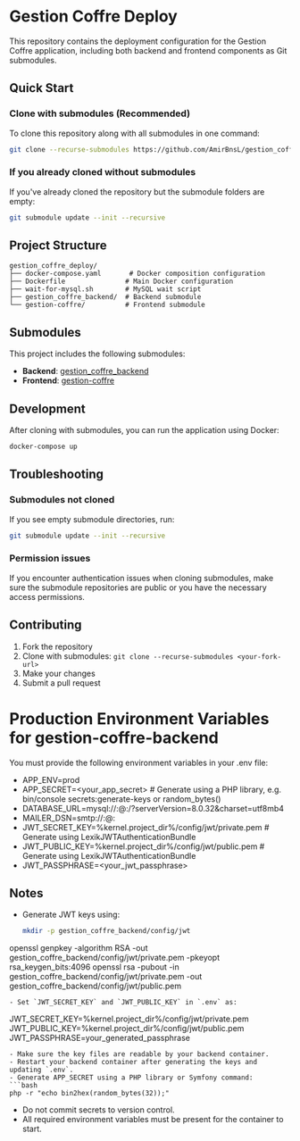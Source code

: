 # Gestion Coffre Deploy

This repository contains the deployment configuration for the Gestion Coffre application, including both backend and frontend components as Git submodules.

## Quick Start

### Clone with submodules (Recommended)

To clone this repository along with all submodules in one command:

```bash
git clone --recurse-submodules https://github.com/AmirBnsL/gestion_coffre_deploy.git
```

### If you already cloned without submodules

If you've already cloned the repository but the submodule folders are empty:

```bash
git submodule update --init --recursive
```

## Project Structure

```
gestion_coffre_deploy/
├── docker-compose.yaml       # Docker composition configuration
├── Dockerfile               # Main Docker configuration
├── wait-for-mysql.sh        # MySQL wait script
├── gestion_coffre_backend/  # Backend submodule
└── gestion-coffre/          # Frontend submodule
```

## Submodules

This project includes the following submodules:

- **Backend**: [gestion_coffre_backend](https://github.com/AmirBnsL/gestion_coffre_backend.git)
- **Frontend**: [gestion-coffre](https://github.com/AmirBnsL/gestion_coffre_frontend.git)

## Development

After cloning with submodules, you can run the application using Docker:

```bash
docker-compose up
```

## Troubleshooting

### Submodules not cloned
If you see empty submodule directories, run:
```bash
git submodule update --init --recursive
```

### Permission issues
If you encounter authentication issues when cloning submodules, make sure the submodule repositories are public or you have the necessary access permissions.

## Contributing

1. Fork the repository
2. Clone with submodules: `git clone --recurse-submodules <your-fork-url>`
3. Make your changes
4. Submit a pull request

# Production Environment Variables for gestion-coffre-backend

You must provide the following environment variables in your .env file:

- APP_ENV=prod
- APP_SECRET=<your_app_secret> # Generate using a PHP library, e.g. bin/console secrets:generate-keys or random_bytes()
- DATABASE_URL=mysql://<user>:<password>@<host>:<port>/<db>?serverVersion=8.0.32&charset=utf8mb4
- MAILER_DSN=smtp://<user>:<password>@<host>:<port>
- JWT_SECRET_KEY=%kernel.project_dir%/config/jwt/private.pem # Generate using LexikJWTAuthenticationBundle
- JWT_PUBLIC_KEY=%kernel.project_dir%/config/jwt/public.pem # Generate using LexikJWTAuthenticationBundle
- JWT_PASSPHRASE=<your_jwt_passphrase>


## Notes
- Generate JWT keys using:
  ```bash
  mkdir -p gestion_coffre_backend/config/jwt
openssl genpkey -algorithm RSA -out gestion_coffre_backend/config/jwt/private.pem -pkeyopt rsa_keygen_bits:4096
openssl rsa -pubout -in gestion_coffre_backend/config/jwt/private.pem -out gestion_coffre_backend/config/jwt/public.pem
  ```
- Set `JWT_SECRET_KEY` and `JWT_PUBLIC_KEY` in `.env` as:
  ```
  JWT_SECRET_KEY=%kernel.project_dir%/config/jwt/private.pem
  JWT_PUBLIC_KEY=%kernel.project_dir%/config/jwt/public.pem
  JWT_PASSPHRASE=your_generated_passphrase
  ```
- Make sure the key files are readable by your backend container.
- Restart your backend container after generating the keys and updating `.env`.
- Generate APP_SECRET using a PHP library or Symfony command:
  ```bash
  php -r "echo bin2hex(random_bytes(32));"
  ```
- Do not commit secrets to version control.
- All required environment variables must be present for the container to start.
